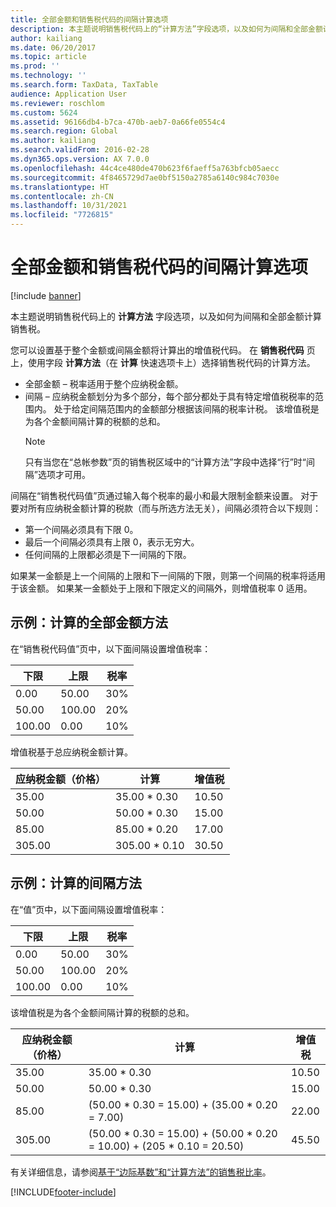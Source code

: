 ```yaml
---
title: 全部金额和销售税代码的间隔计算选项
description: 本主题说明销售税代码上的“计算方法”字段选项，以及如何为间隔和全部金额计算销售税。
author: kailiang
ms.date: 06/20/2017
ms.topic: article
ms.prod: ''
ms.technology: ''
ms.search.form: TaxData, TaxTable
audience: Application User
ms.reviewer: roschlom
ms.custom: 5624
ms.assetid: 96166db4-b7ca-470b-aeb7-0a66fe0554c4
ms.search.region: Global
ms.author: kailiang
ms.search.validFrom: 2016-02-28
ms.dyn365.ops.version: AX 7.0.0
ms.openlocfilehash: 44c4ce480de470b623f6faeff5a763bfcb05aecc
ms.sourcegitcommit: 4f8465729d7ae0bf5150a2785a6140c984c7030e
ms.translationtype: HT
ms.contentlocale: zh-CN
ms.lasthandoff: 10/31/2021
ms.locfileid: "7726815"
---
```

# <a name="whole-amount-and-interval-calculation-options-for-sales-tax-codes"></a>全部金额和销售税代码的间隔计算选项

[!include [banner](../includes/banner.md)]

本主题说明销售税代码上的 **计算方法** 字段选项，以及如何为间隔和全部金额计算销售税。

您可以设置基于整个金额或间隔金额将计算出的增值税代码。 在 **销售税代码** 页上，使用字段 **计算方法**（在 **计算** 快速选项卡上）选择销售税代码的计算方法。
- 全部金额 – 税率适用于整个应纳税金额。
- 间隔 – 应纳税金额划分为多个部分，每个部分都处于具有特定增值税税率的范围内。 处于给定间隔范围内的金额部分根据该间隔的税率计税。 该增值税是为各个金额间隔计算的税额的总和。
  > [!NOTE]                                                                                                                              
  > 只有当您在“总帐参数”页的销售税区域中的“计算方法”字段中选择“行”时“间隔”选项才可用。 

间隔在“销售税代码值”页通过输入每个税率的最小和最大限制金额来设置。 对于要对所有应纳税金额计算的税款（而与所选方法无关），间隔必须符合以下规则：
-   第一个间隔必须具有下限 0。
-   最后一个间隔必须具有上限 0，表示无穷大。
-   任何间隔的上限都必须是下一间隔的下限。

如果某一金额是上一个间隔的上限和下一间隔的下限，则第一个间隔的税率将适用于该金额。 如果某一金额处于上限和下限定义的间隔外，则增值税率 0 适用。

## <a name="example-whole-amount-method-of-calculation"></a>示例：计算的全部金额方法
在“销售税代码值”页中，以下面间隔设置增值税率：

| 下限     | 上限     | 税率     |
|-------------------|-------------------|--------------|
| 0.00              | 50.00             | 30%          |
| 50.00             | 100.00            | 20%          |
| 100.00            | 0.00              | 10%          |

增值税基于总应纳税金额计算。

| 应纳税金额（价格） | 计算    | 增值税 |
|------------------------|----------------|-----------|
| 35.00                  | 35.00 \* 0.30  | 10.50     |
| 50.00                  | 50.00 \* 0.30  | 15.00     |
| 85.00                  | 85.00 \* 0.20  | 17.00     |
| 305.00                 | 305.00 \* 0.10 | 30.50     |

## <a name="example-interval-method-of-calculation"></a>示例：计算的间隔方法
在“值”页中，以下面间隔设置增值税率：

| 下限     | 上限     | 税率     |
|-------------------|-------------------|--------------|
| 0.00              | 50.00             | 30%          |
| 50.00             | 100.00            | 20%          |
| 100.00            | 0.00              | 10%          |

该增值税是为各个金额间隔计算的税额的总和。

| 应纳税金额（价格） | 计算                                                               | 增值税 |
|------------------------|---------------------------------------------------------------------------|-----------|
| 35.00                  | 35.00 \* 0.30                                                             | 10.50     |
| 50.00                  | 50.00 \* 0.30                                                             | 15.00     |
| 85.00                  | (50.00 \* 0.30 = 15.00) + (35.00 \* 0.20 = 7.00)                          | 22.00     |
| 305.00                 | (50.00 \* 0.30 = 15.00) + (50.00 \* 0.20 = 10.00) + (205 \* 0.10 = 20.50) | 45.50     |



有关详细信息，请参阅[基于“边际基数”和“计算方法”的销售税比率](marginal-base-field.md)。







[!INCLUDE[footer-include](../../includes/footer-banner.md)]
